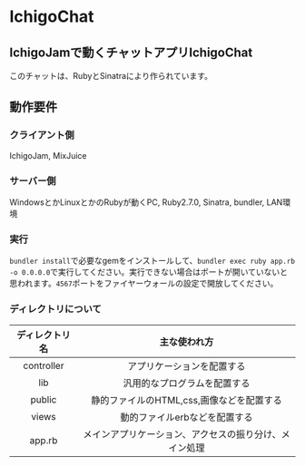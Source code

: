 # IchigoChat
## IchigoJamで動くチャットアプリIchigoChat
このチャットは、RubyとSinatraにより作られています。
## 動作要件
### クライアント側
IchigoJam, MixJuice
### サーバー側
WindowsとかLinuxとかのRubyが動くPC, Ruby2.7.0, Sinatra, bundler, LAN環境
### 実行
`bundler install`で必要なgemをインストールして、`bundler exec ruby app.rb -o 0.0.0.0`で実行してください。実行できない場合はポートが開いていないと思われます。`4567`ポートをファイヤーウォールの設定で開放してください。
### ディレクトリについて
|ディレクトリ名|主な使われ方|
|:--:|:--:|
|controller|アプリケーションを配置する|
|lib|汎用的なプログラムを配置する|
|public|静的ファイルのHTML,css,画像などを配置する|
|views|動的ファイルerbなどを配置する|
|app.rb|メインアプリケーション、アクセスの振り分け、メイン処理|
